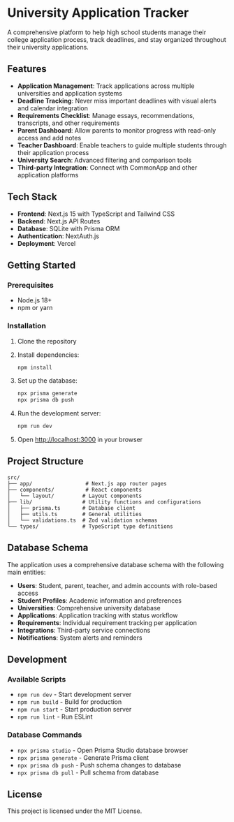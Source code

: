 # University Application Tracker

A comprehensive platform to help high school students manage their college application process, track deadlines, and stay organized throughout their university applications.

## Features

- **Application Management**: Track applications across multiple universities and application systems
- **Deadline Tracking**: Never miss important deadlines with visual alerts and calendar integration
- **Requirements Checklist**: Manage essays, recommendations, transcripts, and other requirements
- **Parent Dashboard**: Allow parents to monitor progress with read-only access and add notes
- **Teacher Dashboard**: Enable teachers to guide multiple students through their application process
- **University Search**: Advanced filtering and comparison tools
- **Third-party Integration**: Connect with CommonApp and other application platforms

## Tech Stack

- **Frontend**: Next.js 15 with TypeScript and Tailwind CSS
- **Backend**: Next.js API Routes
- **Database**: SQLite with Prisma ORM
- **Authentication**: NextAuth.js
- **Deployment**: Vercel

## Getting Started

### Prerequisites

- Node.js 18+ 
- npm or yarn

### Installation

1. Clone the repository
2. Install dependencies:
   ```bash
   npm install
   ```

3. Set up the database:
   ```bash
   npx prisma generate
   npx prisma db push
   ```

4. Run the development server:
   ```bash
   npm run dev
   ```

5. Open [http://localhost:3000](http://localhost:3000) in your browser

## Project Structure

```
src/
├── app/                 # Next.js app router pages
├── components/          # React components
│   └── layout/         # Layout components
├── lib/                # Utility functions and configurations
│   ├── prisma.ts       # Database client
│   ├── utils.ts        # General utilities
│   └── validations.ts  # Zod validation schemas
└── types/              # TypeScript type definitions
```

## Database Schema

The application uses a comprehensive database schema with the following main entities:

- **Users**: Student, parent, teacher, and admin accounts with role-based access
- **Student Profiles**: Academic information and preferences
- **Universities**: Comprehensive university database
- **Applications**: Application tracking with status workflow
- **Requirements**: Individual requirement tracking per application
- **Integrations**: Third-party service connections
- **Notifications**: System alerts and reminders

## Development

### Available Scripts

- `npm run dev` - Start development server
- `npm run build` - Build for production
- `npm run start` - Start production server
- `npm run lint` - Run ESLint

### Database Commands

- `npx prisma studio` - Open Prisma Studio database browser
- `npx prisma generate` - Generate Prisma client
- `npx prisma db push` - Push schema changes to database
- `npx prisma db pull` - Pull schema from database

## License

This project is licensed under the MIT License.